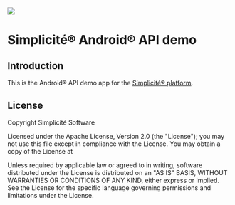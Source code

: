 ![](http://www.simplicitesoftware.com/logos/logo250.png)
---

Simplicit&eacute;&reg; Android&reg; API demo
============================================

Introduction
------------

This is the Android&reg; API demo app for the [Simplicit&eacute;&reg; platform](http://www.simplicitesoftware.com).

License
-------

Copyright Simplicit&eacute; Software

Licensed under the Apache License, Version 2.0 (the "License");
you may not use this file except in compliance with the License.
You may obtain a copy of the License at

[](http://www.apache.org/licenses/LICENSE-2.0)

Unless required by applicable law or agreed to in writing, software
distributed under the License is distributed on an "AS IS" BASIS,
WITHOUT WARRANTIES OR CONDITIONS OF ANY KIND, either express or implied.
See the License for the specific language governing permissions and
limitations under the License.
